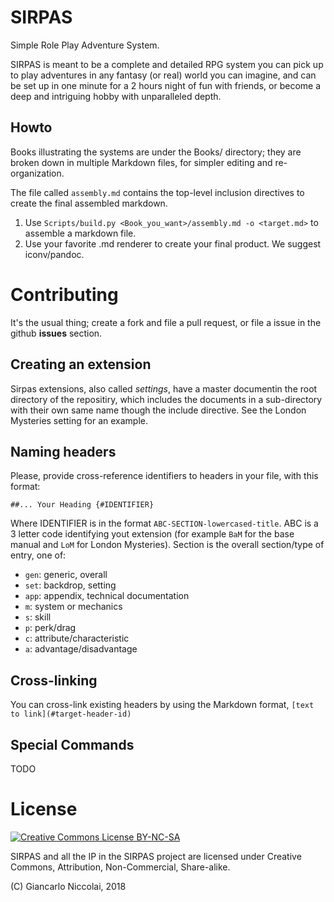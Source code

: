 # SIRPAS

Simple Role Play Adventure System. 

SIRPAS is meant to be a complete and detailed RPG system you can pick up
to play adventures in any fantasy (or real) world you can imagine, and can be
set up in one minute for a 2 hours night of fun with friends, or become a deep and
intriguing hobby with unparalleled depth.

## Howto

Books illustrating the systems are under the Books/ directory; they are broken down
in multiple Markdown files, for simpler editing and re-organization.

The file called `assembly.md` contains the top-level
inclusion directives to create the final assembled markdown.

1. Use `Scripts/build.py <Book_you_want>/assembly.md -o <target.md>` to assemble a
markdown file.
1. Use your favorite .md renderer to create your final product. We suggest iconv/pandoc.

# Contributing

It's the usual thing; create a fork and file a pull request, or file a issue in the github 
**issues** section.

## Creating an extension

Sirpas extensions, also called *settings*, have a master documentin the root directory of the
repositiry, which includes the documents in a sub-directory with their own same name though
the include directive. See the London Mysteries setting for an example.

## Naming headers

Please, provide cross-reference identifiers to headers in your file, with this format:

  `##... Your Heading {#IDENTIFIER}`

Where IDENTIFIER is in the format `ABC-SECTION-lowercased-title`. ABC is a 3 letter code
identifying yout extension (for example `BaM` for the base manual and `LoM` for London
Mysteries). Section is the overall section/type of entry, one of:

* `gen`: generic, overall
* `set`: backdrop, setting
* `app`: appendix, technical documentation
* `m`: system or mechanics
* `s`: skill
* `p`: perk/drag
* `c`: attribute/characteristic
* `a`: advantage/disadvantage

## Cross-linking

You can cross-link existing headers by using the Markdown format, `[text to link](#target-header-id)`

## Special Commands

TODO

# License

[![Creative Commons License BY-NC-SA](https://i.creativecommons.org/l/by-nc-sa/4.0/88x31.png)](http://creativecommons.org/licenses/by-nc-sa/4.0/)

SIRPAS and all the IP in the SIRPAS project are licensed under 
Creative Commons, Attribution, Non-Commercial, Share-alike.

(C) Giancarlo Niccolai, 2018
